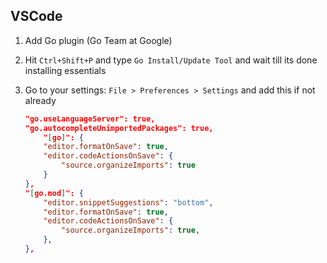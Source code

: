 ## VSCode

1. Add Go plugin (Go Team at Google)

2. Hit `Ctrl+Shift+P` and type `Go Install/Update Tool` and wait till its done installing essentials

3. Go to your settings: `File > Preferences > Settings` and add this if not already

    ```JSON
    "go.useLanguageServer": true,
    "go.autocompleteUnimportedPackages": true,
    	"[go]": {
		"editor.formatOnSave": true,
		"editor.codeActionsOnSave": {
			"source.organizeImports": true
		}
	},
	"[go.mod]": {
		"editor.snippetSuggestions": "bottom",
		"editor.formatOnSave": true,
		"editor.codeActionsOnSave": {
			"source.organizeImports": true,
		},
	},
    ```